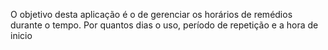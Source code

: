 <p>O objetivo desta aplicação é o de gerenciar os horários de remédios durante o tempo. Por quantos dias o uso, período de repetição e a hora de inicio</p>

